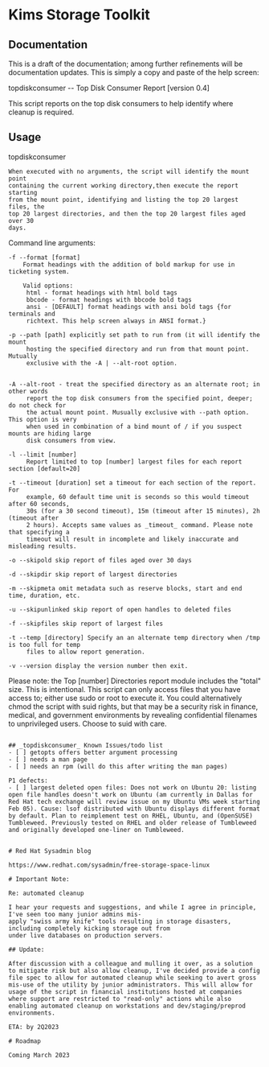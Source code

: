 # Kims Storage Toolkit

## Documentation

This is a draft of the documentation; among further refinements will be documentation updates. This is simply a copy and paste of the help screen:

topdiskconsumer  -- Top Disk Consumer Report [version 0.4]

This script reports on the top disk consumers to help identify where cleanup is required.

## Usage

topdiskconsumer

	When executed with no arguments, the script will identify the mount point 
	containing the current working directory,then execute the report starting 
	from the mount point, identifying and listing the top 20 largest files, the 
	top 20 largest directories, and then the top 20 largest files aged over 30 
	days.

Command line arguments:

	-f --format [format]
		Format headings with the addition of bold markup for use in ticketing system. 

		Valid options:
		 html - format headings with html bold tags
		 bbcode - format headings with bbcode bold tags
		 ansi - [DEFAULT] format headings with ansi bold tags {for terminals and 
		 richtext. This help screen always in ANSI format.}

	-p --path [path] explicitly set path to run from (it will identify the mount 
		 hosting the specified directory and run from that mount point. Mutually 
		 exclusive with the -A | --alt-root option.
		

	-A --alt-root - treat the specified directory as an alternate root; in other words
		 report the top disk consumers from the specified point, deeper; do not check for
		 the actual mount point. Musually exclusive with --path option. This option is very 
		 when used in combination of a bind mount of / if you suspect mounts are hiding large
		 disk consumers from view.		

	-l --limit [number]
		 Report limited to top [number] largest files for each report section [default=20]

	-t --timeout [duration] set a timeout for each section of the report. For 
		 example, 60 default time unit is seconds so this would timeout after 60 seconds,
		 30s (for a 30 second timeout), 15m (timeout after 15 minutes), 2h (timeout after
		 2 hours). Accepts same values as _timeout_ command. Please note that specifying a 
		 timeout will result in incomplete and likely inaccurate and misleading results.

   	-o --skipold skip report of files aged over 30 days 

	-d --skipdir skip report of largest directories

	-m --skipmeta omit metadata such as reserve blocks, start and end time, duration, etc.

	-u --skipunlinked skip report of open handles to deleted files

	-f --skipfiles skip report of largest files

	-t --temp [directory] Specify an an alternate temp directory when /tmp is too full for temp
		 files to allow report generation.

	-v --version display the version number then exit.

Please note: the Top [number] Directories report module includes the "total" size. This is intentional.
This script can only access files that you have access to; either use sudo or root 
to execute it. You could alternatively chmod the script with suid rights, but that may be a
security risk in finance, medical, and government environments by revealing confidential
filenames to unprivileged users. Choose to suid with care.

```

## _topdiskconsumer_ Known Issues/todo list
- [ ] getopts offers better argument processing
- [ ] needs a man page
- [ ] needs an rpm (will do this after writing the man pages)

P1 defects:
- [ ] largest deleted open files: Does not work on Ubuntu 20: listing open file handles doesn't work on Ubuntu (am currently in Dallas for Red Hat tech exchange will review issue on my Ubuntu VMs week starting Feb 05). Cause: lsof distributed with Ubuntu displays different format by default. Plan to reimplement test on RHEL, Ubuntu, and (OpenSUSE) Tumbleweed. Previously tested on RHEL and older release of Tumbleweed and originally developed one-liner on Tumbleweed. 


# Red Hat Sysadmin blog

https://www.redhat.com/sysadmin/free-storage-space-linux

# Important Note:

Re: automated cleanup 

I hear your requests and suggestions, and while I agree in principle, I've seen too many junior admins mis-
apply "swiss army knife" tools resulting in storage disasters, including completely kicking storage out from
under live databases on production servers.

## Update: 

After discussion with a colleague and mulling it over, as a solution to mitigate risk but also allow cleanup, I've decided provide a config file spec to allow for automated cleanup while seeking to avert gross mis-use of the utility by junior administrators. This will allow for usage of the script in financial institutions hosted at companies where support are restricted to "read-only" actions while also enabling automated cleanup on workstations and dev/staging/preprod environments.

ETA: by 2Q2023

# Roadmap 

Coming March 2023
